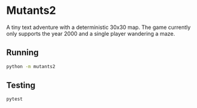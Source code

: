 # Mutants2

A tiny text adventure with a deterministic 30x30 map. The game currently only
supports the year 2000 and a single player wandering a maze.

## Running

```bash
python -m mutants2
```

## Testing

```bash
pytest
```
